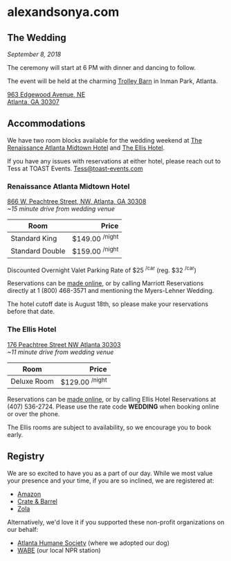 # alexandsonya.com

## The Wedding

_September 8, 2018_

The ceremony will start at 6 PM with dinner and dancing to follow.

The event will be held at the charming [Trolley Barn](http://www.thetrolleybarn.com/) in Inman Park, Atlanta.

[963 Edgewood Avenue, NE <br/>
Atlanta, GA 30307](https://goo.gl/maps/EKn6gZS6oqN2)

## Accommodations

We have two room blocks available for the wedding weekend at [The
Renaissance Atlanta Midtown Hotel](http://renaissance-hotels.marriott.com/renaissance-atlanta-midtown-hotel) and [The Ellis Hotel](http://www.ellishotel.com/).

If you have any issues with reservations at either hotel, please reach out to Tess at TOAST Events. [Tess@toast-events.com](mailto:tess@toast-events.com)

### Renaissance Atlanta Midtown Hotel
[866 W. Peachtree Street, NW, Atlanta, GA  30308](https://goo.gl/maps/yC2E6VefBJN2)<br>
_~15 minute drive from wedding venue_

| Room            | Price                     |
|-----------------| -------------------------:|
| Standard King   | $149.00 <sup>/night</sup> |
| Standard Double | $159.00 <sup>/night</sup> |

Discounted Overnight Valet Parking Rate of $25 <sup>/car</sup> (reg. $32 <sup>/car</sup>)

Reservations can be [made online](www.marriott.com/meeting-event-hotels/group-corporate-travel/groupCorp.mi?resLinkData=Myers-Lehner%20Wedding%5Eatlbd%60mlwmlwa%7Cmlwmlwb%60149.00-159.00%60USD%60false%604%609/7/18%609/9/18%608/10/18&app=resvlink&stop_mobi=yes), or by calling Marriott Reservations directly at 1 (800) 468-3571 and mentioning the Myers-Lehner Wedding.

The hotel cutoff date is August 18th, so please make your reservations before that date.  

### The Ellis Hotel
[176 Peachtree Street NW Atlanta 30303](https://goo.gl/maps/ix8gLn5ZNx72)<br>
_~11 minute drive from wedding venue_

| Room        | Price                     |
|-------------| -------------------------:|
| Deluxe Room | $129.00 <sup>/night</sup> |

Reservations can be [made online](www.ellishotel.com/), or by calling Ellis Hotel Reservations at (407) 536-2724. Please use the rate code <strong>WEDDING</strong> when booking online or over the phone.

The Ellis rooms are subject to availability, so we encourage you to book early.

## Registry
We are so excited to have you as a part of our day. While we most value your presence and your time, if you are so inclined, we are registered at:
- [Amazon](https://www.amazon.com/wedding/share/alexandsonya.com "Alex & Sonya Amazon Wedding Registry")
- [Crate & Barrel](https://www.crateandbarrel.com/gift-registry/alex-lehner-and-sonya-myers/r5838929 "Alex & Sonya Crate & Barrel Registry")
- [Zola](https://www.zola.com/registry/myerslehner "Alex & Sonya Zola Wedding Registry")

Alternatively, we'd love it if you supported these non-profit organizations on our behalf:
- [Atlanta Humane Society](http://support.atlantahumane.org/site/Donation2?1400.donation=form1&df_id=1400&mfc_pref=T&s_src=basic&s_subsrc=mainnav) (where we adopted our dog)
- [WABE](https://www.wabe.org/support-the-station/) (our local NPR station)
